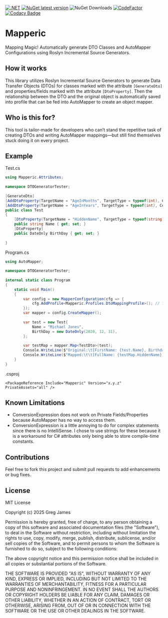 [![.NET](https://github.com/gregyjames/Mapperic/actions/workflows/dotnet.yml/badge.svg)](https://github.com/gregyjames/Mapperic/actions/workflows/dotnet.yml)
[![NuGet latest version](https://badgen.net/nuget/v/Mapperic)](https://www.nuget.org/packages/Mapperic)
![NuGet Downloads](https://img.shields.io/nuget/dt/Mapperic)
[![CodeFactor](https://www.codefactor.io/repository/github/gregyjames/mapperic/badge)](https://www.codefactor.io/repository/github/gregyjames/mapperic)
[![Codacy Badge](https://app.codacy.com/project/badge/Grade/204290bece054eb3a27edc1599367d7d)](https://app.codacy.com/gh/gregyjames/Mapperic/dashboard?utm_source=gh&utm_medium=referral&utm_content=&utm_campaign=Badge_grade)

# Mapperic  
Mapping Magic! Automatically generate DTO Classes and AutoMapper Configurations using Roslyn Incremental Source Generators.

## How it works
This library utilizes Roslyn Incremental Source Generators to generate Data Transfer Objects (DTOs) for classes marked with the attribute `[GenerateDto]` and properties/fields marked with the attribute `[DtoProperty]`. Then the relationship between the DTO and the original object is automatically saved into profile that can be fed into AutoMapper to create an object mapper.

## Who is this for?
This tool is tailor-made for developers who can’t stand the repetitive task of creating DTOs and writing AutoMapper mappings—but still find themselves stuck doing it on every project.

## Example
Test.cs
```csharp
using Mapperic.Attributes;  
  
namespace DTOGeneratorTester;  
  
[GenerateDto]  
[AddDtoProperty(TargetName = "AgeInMonths", TargetType = typeof(int), ConversionExpression = "src => ((DateTime.Today.Year * 12 + DateTime.Today.Month) - (src.BirthDay.Year * 12 + src.BirthDay.Month))")]  
[AddDtoProperty(TargetName = "AgeInYears", TargetType = typeof(int), ConversionExpression = "src => ((DateTime.Today.Year) - (src.BirthDay.Year))")]  
public class Test  
{  
    [DtoProperty(TargetName = "HiddenName", TargetType = typeof(string), ConversionExpression = "src => string.Join(' ', src.Name.Split(' ', StringSplitOptions.None).Select(w => w.Length > 0 ? w[0] + new string('*', w.Length - 1) : \"\"))")]  
    public string Name { get; set; }  
    [DtoProperty]  
    public DateOnly BirthDay { get; set; }  
      
}
```

Program.cs
```csharp
using AutoMapper;  
  
namespace DTOGeneratorTester;  
  
internal static class Program  
{  
    static void Main()  
    {  
        var config = new MapperConfiguration(cfg => {  
	        cfg.AddProfile<Mapperic.Profiles.DtoMappingProfile>(); // This Profile will be generated for all marked types in the Mapperic.Profiles  
		});  
        var mapper = config.CreateMapper();  
  
        var test = new Test{  
            Name = "Michael Jones",  
            BirthDay = new DateOnly(2020, 12, 31),  
		};  
  
        var testMap = mapper.Map<TestDto>(test);  
        Console.WriteLine($"Original:\t[FirstName: {test.Name}, Birthday: {test.BirthDay.ToString("d")}]");  
        Console.WriteLine($"Mapped:\t\t[FullName: {testMap.HiddenName}, AgeInMonths: {testMap.AgeInMonths}, AgeInYears: {testMap.AgeInYears}]");  
    }  
}
```

.csproj
```
<PackageReference Include="Mapperic" Version="x.y.z" PrivateAssets="all" />
```

## Known Limitations
- ConversionExpression does not work on Private Fields/Properties because AutoMapper has no way to access them.
- ConversionExpression is a little annoying to do for complex statements since there is no IntelliSense. I chose to use strings for these because it is a workaround for C# attributes only being able to store compile-time constants.

## Contributions
Feel free to fork this project and submit pull requests to add enhancements or bug fixes.

## License
MIT License

Copyright (c) 2025 Greg James

Permission is hereby granted, free of charge, to any person obtaining a copy
of this software and associated documentation files (the "Software"), to deal
in the Software without restriction, including without limitation the rights
to use, copy, modify, merge, publish, distribute, sublicense, and/or sell
copies of the Software, and to permit persons to whom the Software is
furnished to do so, subject to the following conditions:

The above copyright notice and this permission notice shall be included in all
copies or substantial portions of the Software.

THE SOFTWARE IS PROVIDED "AS IS", WITHOUT WARRANTY OF ANY KIND, EXPRESS OR
IMPLIED, INCLUDING BUT NOT LIMITED TO THE WARRANTIES OF MERCHANTABILITY,
FITNESS FOR A PARTICULAR PURPOSE AND NONINFRINGEMENT. IN NO EVENT SHALL THE
AUTHORS OR COPYRIGHT HOLDERS BE LIABLE FOR ANY CLAIM, DAMAGES OR OTHER
LIABILITY, WHETHER IN AN ACTION OF CONTRACT, TORT OR OTHERWISE, ARISING FROM,
OUT OF OR IN CONNECTION WITH THE SOFTWARE OR THE USE OR OTHER DEALINGS IN THE
SOFTWARE.
